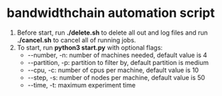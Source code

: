 # bandwidthchain automation script

1. Before start, run **./delete.sh** to delete all out and log files and run **./cancel.sh** to cancel all of running jobs.
2. To start, run **python3 start.py** with optional flags:
    * --number, -n: number of machines needed, default value is 4
    * --partition, -p: partition to filter by, default partition is medium
    * --cpu, -c: number of cpus per machine, default value is 10
    * --step, -s: number of nodes per machine, default value is 50
    * --time, -t: maximum experiment time